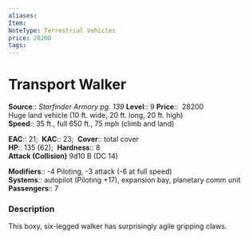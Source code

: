 ```yaml
---
aliases: 
Item:
NoteType: Terrestrial Vehicles
price: 28200
tags: 
---
```


# Transport Walker

**Source**:: _Starfinder Armory pg. 139_
**Level**:: 9
**Price**::  28200  
Huge land vehicle (10 ft. wide, 20 ft. long, 20 ft. high)  
**Speed**:: 35 ft., full 650 ft., 75 mph (climb and land)  

**EAC**:: 21; 
**KAC**:: 23; 
**Cover**:: total cover  
**HP**:: 135 (62); 
**Hardness**:: 8  
**Attack (Collision)** 9d10 B (DC 14)  

**Modifiers**:: -4 Piloting, -3 attack (-6 at full speed)  
**Systems**:: autopilot (Piloting +17), expansion bay, planetary comm unit
**Passengers**:: 7  

### Description

This boxy, six-legged walker has surprisingly agile gripping claws.
